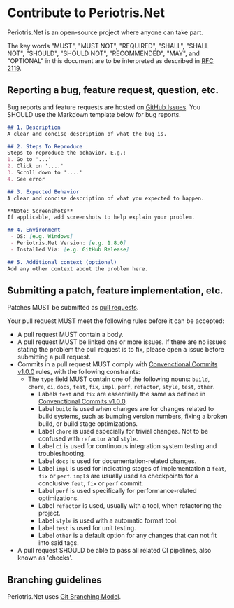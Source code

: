 # Contribute to Periotris.Net

Periotris.Net is an open-source project where anyone can take part.

The key words "MUST", "MUST NOT", "REQUIRED", "SHALL", "SHALL NOT", "SHOULD", "SHOULD NOT", "RECOMMENDED", "MAY", and "OPTIONAL" in this document are to be interpreted as described in [RFC 2119](https://www.ietf.org/rfc/rfc2119.txt).

## Reporting a bug, feature request, question, etc.

Bug reports and feature requests are hosted on [GitHub Issues](https://github.com/CSharperMantle/Periotris.Net/issues). You SHOULD use the Markdown template below for bug reports.

```markdown
## 1. Description
A clear and concise description of what the bug is.

## 2. Steps To Reproduce
Steps to reproduce the behavior. E.g.:
1. Go to '...'
2. Click on '....'
3. Scroll down to '....'
4. See error

## 3. Expected Behavior
A clear and concise description of what you expected to happen.

**Note: Screenshots**
If applicable, add screenshots to help explain your problem.

## 4. Environment
 - OS: [e.g. Windows]
 - Periotris.Net Version: [e.g. 1.8.0]
 - Installed Via: [e.g. GitHub Release]

## 5. Additional context (optional)
Add any other context about the problem here.
```

## Submitting a patch, feature implementation, etc.

Patches MUST be submitted as [pull requests](https://github.com/CSharperMantle/Periotris.Net/pulls).

Your pull request MUST meet the following rules before it can be accepted:

* A pull request MUST contain a body.
* A pull request MUST be linked one or more issues. If there are no issues stating the problem the pull request is to fix, please open a issue before submitting a pull request.
* Commits in a pull request MUST comply with [Convenctional Commits v1.0.0](https://www.conventionalcommits.org/en/v1.0.0/) rules, with the following constraints:
    * The `type` field MUST contain one of the following nouns: `build`, `chore`, `ci`, `docs`, `feat`, `fix`, `impl`, `perf`, `refactor`, `style`, `test`, `other`.
        * Labels `feat` and `fix` are essentially the same as defined in [Convenctional Commits v1.0.0](https://www.conventionalcommits.org/en/v1.0.0/).
        * Label `build` is used when changes are for changes related to build systems, such as bumping version numbers, fixing a broken build, or build stage optimizations.
        * Label `chore` is used especially for trivial changes. Not to be confused with `refactor` and `style`.
        * Label `ci` is used for continuous integration system testing and troubleshooting.
        * Label `docs` is used for documentation-related changes.
        * Label `impl` is used for indicating stages of implementation a `feat`, `fix` or `perf`. `impl`s are usually used as checkpoints for a conclusive `feat`, `fix` or `perf` commit.
        * Label `perf` is used specifically for performance-related optimizations.
        * Label `refactor` is used, usually with a tool, when refactoring the project.
        * Label `style` is used with a automatic format tool.
        * Label `test` is used for unit testing.
        * Label `other` is a default option for any changes that can not fit into said tags.
* A pull request SHOULD be able to pass all related CI pipelines, also known as 'checks'.

## Branching guidelines

Periotris.Net uses [Git Branching Model](https://nvie.com/posts/a-successful-git-branching-model/).
